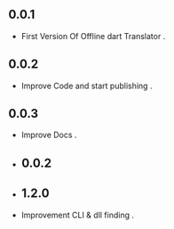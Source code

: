 ## 0.0.1

- First Version Of Offline dart Translator .
## 0.0.2

- Improve Code and start publishing .
## 0.0.3

- Improve Docs .
- ## 0.0.2

- ## 1.2.0
- Improvement CLI & dll finding .